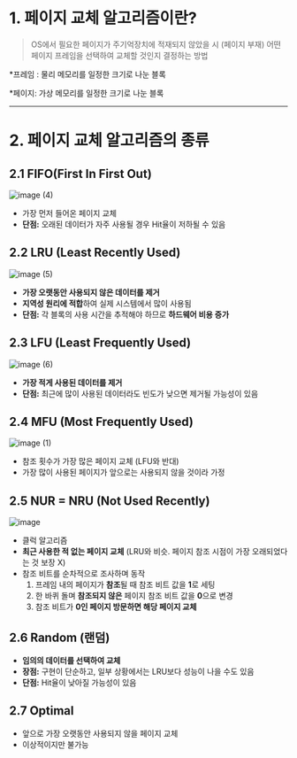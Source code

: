 # 1. 페이지 교체 알고리즘이란?

> OS에서 필요한 페이지가 주기억장치에 적재되지 않았을 시 (페이지 부재) 어떤 페이지 프레임을 선택하여 교체할 것인지 결정하는 방법
> 

*프레임 : 물리 메모리를 일정한 크기로 나눈 블록

*페이지: 가상 메모리를 일정한 크기로 나눈 블록

---

# 2. 페이지 교체 알고리즘의 종류

## 2.1 FIFO(First In First Out)

![image (4)](https://github.com/user-attachments/assets/bcf30217-d3fc-4918-a057-dab4c8e46d58)

- 가장 먼저 들어온 페이지 교체
- **단점:** 오래된 데이터가 자주 사용될 경우 Hit율이 저하될 수 있음

## 2.2 LRU (Least Recently Used)

![image (5)](https://github.com/user-attachments/assets/f209eebc-4aee-4d38-bf3d-a3e04a40dbb0)

- **가장 오랫동안 사용되지 않은 데이터를 제거**
- **지역성 원리에 적합**하여 실제 시스템에서 많이 사용됨
- **단점:** 각 블록의 사용 시간을 추적해야 하므로 **하드웨어 비용 증가**

## 2.3 LFU (Least Frequently Used)

![image (6)](https://github.com/user-attachments/assets/3c69c937-5f64-49cc-8ee3-f30aa57a497a)

- **가장 적게 사용된 데이터를 제거**
- **단점:** 최근에 많이 사용된 데이터라도 빈도가 낮으면 제거될 가능성이 있음

## 2.4 MFU (Most Frequently Used)

![image (1)](https://github.com/user-attachments/assets/f0377ae5-03ad-440e-9bbf-89f01eb7a16b)

- 참조 횟수가 가장 많은 페이지 교체 (LFU와 반대)
- 가장 많이 사용된 페이지가 앞으로는 사용되지 않을 것이라 가정

## 2.5 NUR = NRU (Not Used Recently)

![image](https://github.com/user-attachments/assets/72b5138d-5d34-4bc4-8da3-2375c2b182cd)

- 클럭 알고리즘
- **최근 사용한 적 없는 페이지 교체** (LRU와 비슷. 페이지 참조 시점이 가장 오래되었다는 것 보장 X)
- 참조 비트를 순차적으로 조사하며 동작
    1. 프레임 내의 페이지가 **참조**될 때 참조 비트 값을 **1**로 세팅
    2. 한 바퀴 돌며 **참조되지 않은** 페이지 참조 비트 값을 **0**으로 변경
    3. 참조 비트가 **0인 페이지 방문하면 해당 페이지 교체**

## 2.6 Random (랜덤)

- **임의의 데이터를 선택하여 교체**
- **장점:** 구현이 단순하고, 일부 상황에서는 LRU보다 성능이 나을 수도 있음
- **단점:** Hit율이 낮아질 가능성이 있음

## 2.7 Optimal

- 앞으로 가장 오랫동안 사용되지 않을 페이지 교체
- 이상적이지만 불가능
